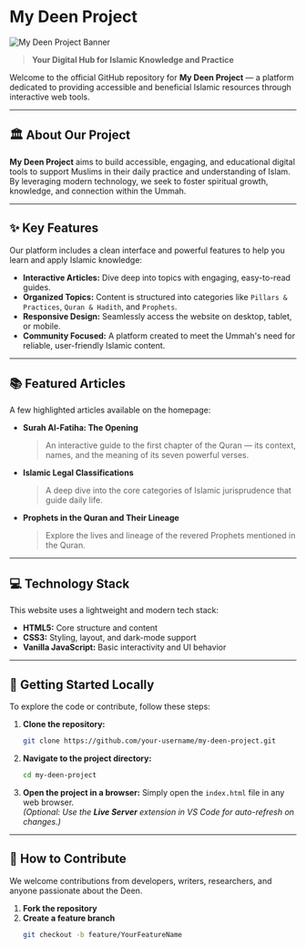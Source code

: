 # My Deen Project

![My Deen Project Banner](https://via.placeholder.com/1200x400.png?text=My+Deen+Project)

> **Your Digital Hub for Islamic Knowledge and Practice**

Welcome to the official GitHub repository for **My Deen Project** — a platform dedicated to providing accessible and beneficial Islamic resources through interactive web tools.

---

## 🏛️ About Our Project

**My Deen Project** aims to build accessible, engaging, and educational digital tools to support Muslims in their daily practice and understanding of Islam. By leveraging modern technology, we seek to foster spiritual growth, knowledge, and connection within the Ummah.

---

## ✨ Key Features

Our platform includes a clean interface and powerful features to help you learn and apply Islamic knowledge:

- **Interactive Articles:** Dive deep into topics with engaging, easy-to-read guides.
- **Organized Topics:** Content is structured into categories like `Pillars & Practices`, `Quran & Hadith`, and `Prophets`.
- **Responsive Design:** Seamlessly access the website on desktop, tablet, or mobile.
- **Community Focused:** A platform created to meet the Ummah's need for reliable, user-friendly Islamic content.

---

## 📚 Featured Articles

A few highlighted articles available on the homepage:

- **Surah Al-Fatiha: The Opening**  
  > An interactive guide to the first chapter of the Quran — its context, names, and the meaning of its seven powerful verses.

- **Islamic Legal Classifications**  
  > A deep dive into the core categories of Islamic jurisprudence that guide daily life.

- **Prophets in the Quran and Their Lineage**  
  > Explore the lives and lineage of the revered Prophets mentioned in the Quran.

---

## 💻 Technology Stack

This website uses a lightweight and modern tech stack:

- **HTML5:** Core structure and content
- **CSS3:** Styling, layout, and dark-mode support
- **Vanilla JavaScript:** Basic interactivity and UI behavior

---

## 🚀 Getting Started Locally

To explore the code or contribute, follow these steps:

1. **Clone the repository:**
    ```bash
    git clone https://github.com/your-username/my-deen-project.git
    ```

2. **Navigate to the project directory:**
    ```bash
    cd my-deen-project
    ```

3. **Open the project in a browser:**
    Simply open the `index.html` file in any web browser.  
    *(Optional: Use the **Live Server** extension in VS Code for auto-refresh on changes.)*

---

## 🤝 How to Contribute

We welcome contributions from developers, writers, researchers, and anyone passionate about the Deen.

1. **Fork the repository**
2. **Create a feature branch**  
   ```bash
   git checkout -b feature/YourFeatureName
